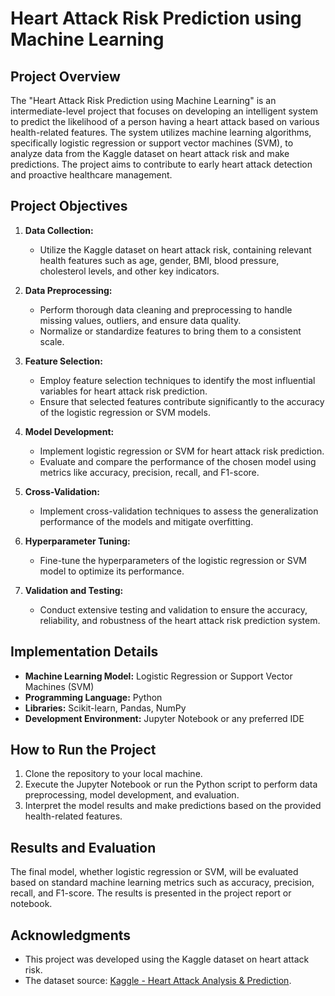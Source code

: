 # Heart Attack Risk Prediction using Machine Learning

## Project Overview

The "Heart Attack Risk Prediction using Machine Learning" is an intermediate-level project that focuses on developing an intelligent system to predict the likelihood of a person having a heart attack based on various health-related features. The system utilizes machine learning algorithms, specifically logistic regression or support vector machines (SVM), to analyze data from the Kaggle dataset on heart attack risk and make predictions. The project aims to contribute to early heart attack detection and proactive healthcare management.

## Project Objectives

1. **Data Collection:**
   - Utilize the Kaggle dataset on heart attack risk, containing relevant health features such as age, gender, BMI, blood pressure, cholesterol levels, and other key indicators.

2. **Data Preprocessing:**
   - Perform thorough data cleaning and preprocessing to handle missing values, outliers, and ensure data quality.
   - Normalize or standardize features to bring them to a consistent scale.

3. **Feature Selection:**
   - Employ feature selection techniques to identify the most influential variables for heart attack risk prediction.
   - Ensure that selected features contribute significantly to the accuracy of the logistic regression or SVM models.

4. **Model Development:**
   - Implement logistic regression or SVM for heart attack risk prediction.
   - Evaluate and compare the performance of the chosen model using metrics like accuracy, precision, recall, and F1-score.

5. **Cross-Validation:**
   - Implement cross-validation techniques to assess the generalization performance of the models and mitigate overfitting.

6. **Hyperparameter Tuning:**
   - Fine-tune the hyperparameters of the logistic regression or SVM model to optimize its performance.

7. **Validation and Testing:**
    - Conduct extensive testing and validation to ensure the accuracy, reliability, and robustness of the heart attack risk prediction system.

## Implementation Details

- **Machine Learning Model:** Logistic Regression or Support Vector Machines (SVM)
- **Programming Language:** Python
- **Libraries:** Scikit-learn, Pandas, NumPy
- **Development Environment:** Jupyter Notebook or any preferred IDE

## How to Run the Project

1. Clone the repository to your local machine.
3. Execute the Jupyter Notebook or run the Python script to perform data preprocessing, model development, and evaluation.
4. Interpret the model results and make predictions based on the provided health-related features.

## Results and Evaluation

The final model, whether logistic regression or SVM, will be evaluated based on standard machine learning metrics such as accuracy, precision, recall, and F1-score. The results is presented in the project report or notebook.

## Acknowledgments

- This project was developed using the Kaggle dataset on heart attack risk.
- The dataset source: [Kaggle - Heart Attack Analysis & Prediction](https://www.kaggle.com/datasets/iamsouravbanerjee/heart-attack-prediction-dataset ).
